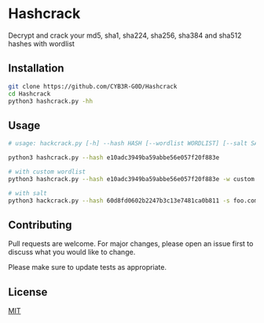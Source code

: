 # Hashcrack
Decrypt and crack your md5, sha1, sha224, sha256, sha384 and sha512 hashes with wordlist


## Installation

```bash
git clone https://github.com/CYB3R-G0D/Hashcrack
cd Hashcrack
python3 hashcrack.py -hh
```

## Usage

```bash
# usage: hackcrack.py [-h] --hash HASH [--wordlist WORDLIST] [--salt SALT]

python3 hashcrack.py --hash e10adc3949ba59abbe56e057f20f883e

# with custom wordlist
python3 hashcrack.py --hash e10adc3949ba59abbe56e057f20f883e -w custom.txt

# with salt
python3 hackcrack.py --hash 60d8fd0602b2247b3c13e7481ca0b811 -s foo.com
```

## Contributing
Pull requests are welcome. For major changes, please open an issue first to discuss what you would like to change.

Please make sure to update tests as appropriate.

## License
[MIT](https://github.com/CYB3R-G0D/Hashcrack/blob/main/LICENSE)
